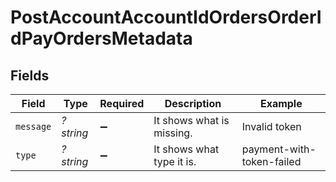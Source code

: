 # PostAccountAccountIdOrdersOrderIdPayOrdersMetadata


## Fields

| Field                     | Type                      | Required                  | Description               | Example                   |
| ------------------------- | ------------------------- | ------------------------- | ------------------------- | ------------------------- |
| `message`                 | *?string*                 | :heavy_minus_sign:        | It shows what is missing. | Invalid token             |
| `type`                    | *?string*                 | :heavy_minus_sign:        | It shows what type it is. | payment-with-token-failed |